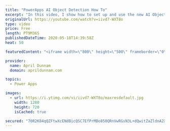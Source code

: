 ```yaml
---
title: "PowerApps AI Object Detection How To"
excerpt: "In this video, I show how to set up and use the new AI Object Detector component in PowerApps.  I show how to create the model, train it and use it within a PowerApps Inventory tracker application.    For more details on the Objection Detection capabilities, check out the Microsoft documentation:  https://docs.microsoft.com/en-us/ai-builder/object-detector-component-in-powerapps"
originalUrl: https://youtube.com/watch?v=iivd7-WXT8o
type: video
price: Free
length: PT9M36S
publishedDateTime: 2020-05-18T14:39:58Z
heat: 50

featuredContent: "<iframe width=\"800\" height=\"500\" frameborder=\"0\" src=\"https://www.youtube.com/embed/iivd7-WXT8o\" allow=\"accelerometer; autoplay; encrypted-media; gyroscope; picture-in-picture\" allowfullscreen></iframe>"

provider:
  name: April Dunnam
  domain: aprildunnam.com

topics:
  - Power Apps

images:
  - url: https://i.ytimg.com/vi/iivd7-WXT8o/maxresdefault.jpg
    width: 1280
    height: 720
    isCached: true

secured: "70R2K84qQZFtwXcENdBicQSC7EfPrMBo850QRnVwRGsN3L+dQwitZaZldnA2XhZK1oC6LUh3Z6eAi6clW2lYAO5+z53sbFBzsxZE1xTZcjd8kF7omKxUngJHKgpNNH+f9Bo2scI72d+b5g1CCcUQsA7I24xDC+CxhpH3dQqD2JHRdYfF3/SVQJn2DYRNZcQ1FYRqLHogwXD0Qulvr5/CDGpp7IZwwl8eaTv42CRAGjqiPepS5hqsKnupmseKFqNBo34tyNvkxhY/Ff93Gd0ZE6ox2li3Q20nLSgbISzGVvCLFqAD3cGxhDKDKjeWuSkrwdGwRwwQvOWnWRyAzXQS1Wj0GXGQ6AffzQOeGMgrSwjIF+CXPrQ+zeWS+hmcogEoVl1vqTEwNPrkMWlER5wRGj/tpiMJYNckIBP8YmN+8WU=;l40GtJqnfha6WV4EuyxgyQ=="
---
```


